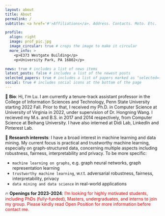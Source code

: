 ```yaml
---
layout: about
title: About
permalink: /
subtitle: <a href='#'>Affiliations</a>. Address. Contacts. Moto. Etc.

profile:
  align: right
  image: prof_pic.jpg
  image_circular: true # crops the image to make it circular
  more_info: >
    <p>E373 Westgate Building</p>
    <p>University Park, PA 16802</p>

news: true # includes a list of news items
latest_posts: false # includes a list of the newest posts
selected_papers: true # includes a list of papers marked as "selected={true}"
social: true # includes social icons at the bottom of the page
---
```


:wave: **Bio**: Hi, I'm Lu. I am currently a tenure-track assistant professor in the College of Information Sciences and Technology, Penn State University starting 2022 Fall. Prior to that, I received my Ph.D. in Computer Science at University of Virginia in 2022, under supervision of Dr. Hongning Wang. I recieved my M.s. and B.S. in 2017 and 2014 respectively, from Computer Science at Beihang University. I have also interned at Didi Lab, LinkedIn and Pinterest Lab.
<!--  -->


:pushpin: **Research interests**: I have a broad interest in machine learning and data mining. My current focus is practical and trustworthy machine learning, especially on graph-structured data, concerning multiple aspects including robustness, fairness, interpretability and privacy. To be more specific:
- `machine learning on graphs`, e.g. graph neural networks, graph representation learning
- `trustworthy machine learning`, w.r.t. adversarial robustness, fairness, interpretability, privacy
- `data mining and data science` in real-world applications
<!--  -->

:fire: **Openings for 2023-2024**: <span style="color:red"> I’m looking for highly motivated students, including PhDs (fully-funded), Masters, undergraduates, and interns to join my group. Please kindly read Open Position for more information before contact me. </span>
<!--  We have multiple [open positions](/position) -->
